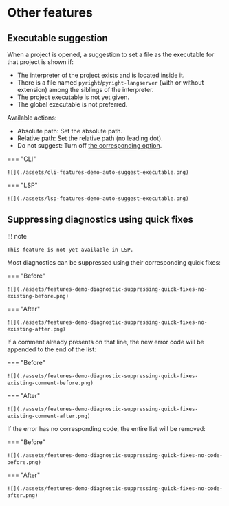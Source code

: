 # Other features


## Executable suggestion

When a project is opened, a suggestion to set a file
as the executable for that project is shown if:

* The interpreter of the project exists and is located inside it.
* There is a file named `pyright`/`pyright-langserver`
  (with or without extension) among the siblings of the interpreter.
* The project executable is not yet given.
* The global executable is not preferred.

Available actions:

* Absolute path: Set the absolute path.
* Relative path: Set the relative path (no leading dot).
* Do not suggest: Turn off [the corresponding option][1].

=== "CLI"

    ![](./assets/cli-features-demo-auto-suggest-executable.png)

=== "LSP"

    ![](./assets/lsp-features-demo-auto-suggest-executable.png)


## Suppressing diagnostics using quick fixes

!!! note

    This feature is not yet available in LSP.

Most diagnostics can be suppressed using
their corresponding quick fixes:

=== "Before"

    ![](./assets/features-demo-diagnostic-suppressing-quick-fixes-no-existing-before.png)

=== "After"

    ![](./assets/features-demo-diagnostic-suppressing-quick-fixes-no-existing-after.png)


If a comment already presents on that line,
the new error code will be appended to the end of the list:

=== "Before"

    ![](./assets/features-demo-diagnostic-suppressing-quick-fixes-existing-comment-before.png)

=== "After"

    ![](./assets/features-demo-diagnostic-suppressing-quick-fixes-existing-comment-after.png)


If the error has no corresponding code,
the entire list will be removed:

=== "Before"

    ![](./assets/features-demo-diagnostic-suppressing-quick-fixes-no-code-before.png)

=== "After"

    ![](./assets/features-demo-diagnostic-suppressing-quick-fixes-no-code-after.png)


  [1]: configurations/common.md#auto-suggest-executable
